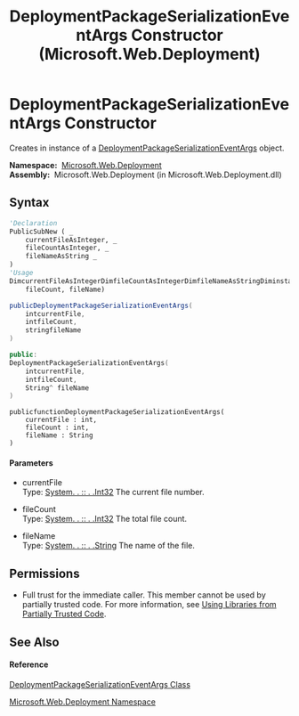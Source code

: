 ﻿---
title: DeploymentPackageSerializationEventArgs Constructor  (Microsoft.Web.Deployment)
TOCTitle: DeploymentPackageSerializationEventArgs Constructor
ms:assetid: M:Microsoft.Web.Deployment.DeploymentPackageSerializationEventArgs.#ctor(System.Int32,System.Int32,System.String)
ms:mtpsurl: https://msdn.microsoft.com/en-us/library/microsoft.web.deployment.deploymentpackageserializationeventargs.deploymentpackageserializationeventargs(v=VS.90)
ms:contentKeyID: 20208736
ms.date: 05/02/2012
mtps_version: v=VS.90
f1_keywords:
- Microsoft.Web.Deployment.DeploymentPackageSerializationEventArgs.DeploymentPackageSerializationEventArgs
- Microsoft.Web.Deployment.DeploymentPackageSerializationEventArgs.#ctor
dev_langs:
- CSharp
- JScript
- VB
- c++
api_location:
- Microsoft.Web.Deployment.dll
api_name:
- Microsoft.Web.Deployment.DeploymentPackageSerializationEventArgs..ctor
api_type:
- Managed
topic_type:
- apiref
- kbSyntax
product_family_name: VS
ROBOTS: INDEX,FOLLOW
---

# DeploymentPackageSerializationEventArgs Constructor

Creates in instance of a [DeploymentPackageSerializationEventArgs](deploymentpackageserializationeventargs-class-microsoft-web-deployment.md) object.

**Namespace:**  [Microsoft.Web.Deployment](microsoft-web-deployment-namespace.md)  
**Assembly:**  Microsoft.Web.Deployment (in Microsoft.Web.Deployment.dll)

## Syntax

``` vb
'Declaration
PublicSubNew ( _
    currentFileAsInteger, _
    fileCountAsInteger, _
    fileNameAsString _
)
'Usage
DimcurrentFileAsIntegerDimfileCountAsIntegerDimfileNameAsStringDiminstanceAs NewDeploymentPackageSerializationEventArgs(currentFile, _
    fileCount, fileName)
```

``` csharp
publicDeploymentPackageSerializationEventArgs(
    intcurrentFile,
    intfileCount,
    stringfileName
)
```

``` c++
public:
DeploymentPackageSerializationEventArgs(
    intcurrentFile, 
    intfileCount, 
    String^ fileName
)
```

``` jscript
publicfunctionDeploymentPackageSerializationEventArgs(
    currentFile : int, 
    fileCount : int, 
    fileName : String
)
```

#### Parameters

  - currentFile  
    Type: [System. . :: . .Int32](https://msdn.microsoft.com/en-us/library/td2s409d\(v=vs.90\))  
    The current file number.  

<!-- end list -->

  - fileCount  
    Type: [System. . :: . .Int32](https://msdn.microsoft.com/en-us/library/td2s409d\(v=vs.90\))  
    The total file count.  

<!-- end list -->

  - fileName  
    Type: [System. . :: . .String](https://msdn.microsoft.com/en-us/library/s1wwdcbf\(v=vs.90\))  
    The name of the file.  

## Permissions

  - Full trust for the immediate caller. This member cannot be used by partially trusted code. For more information, see [Using Libraries from Partially Trusted Code](https://msdn.microsoft.com/en-us/library/8skskf63\(v=vs.90\)).

## See Also

#### Reference

[DeploymentPackageSerializationEventArgs Class](deploymentpackageserializationeventargs-class-microsoft-web-deployment.md)

[Microsoft.Web.Deployment Namespace](microsoft-web-deployment-namespace.md)

